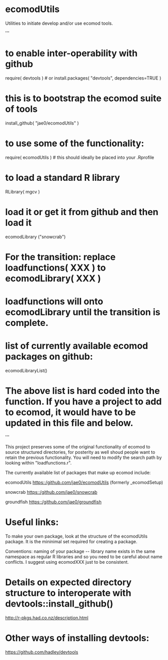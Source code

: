# ecomodUtils

Utilities to initiate develop and/or use ecomod tools.

'''
# to enable inter-operability with github
require( devtools ) # or install.packages( "devtools", dependencies=TRUE )

# this is to bootstrap the ecomod suite of tools
install_github( "jae0/ecomodUtils" ) 

# to use some of the functionality:
require( ecomodUtils ) # this should ideally be placed into your .Rprofile

# to load a standard R library
RLibrary( mgcv )  

# load it or get it from github and then load it 
ecomodLibrary ("snowcrab")   

# For the transition: replace loadfunctions( XXX ) to ecomodLibrary( XXX ) 
# loadfunctions will onto ecomodLibrary until the transition is complete.

# list of currently available ecomod packages on github:
ecomodLibraryList()

# The above list is hard coded into the function. If you have a project to add to ecomod, it would have to be updated in this file and below.
'''

This project preserves some of the original functionality of ecomod to source structured directories, for posterity as well shoud people want to retain the previous functionality. You will need to modify the search path by looking within "loadfunctions.r". 


The currently available list of packages that make up ecomod include:

ecomodUtils <https::/github.com/jae0/ecomodUtils> (formerly _ecomodSetup) 

snowcrab <https::/github.com/jae0/snowcrab>

groundfish <https::/github.com/jae0/groundfish> 


# Useful links:

To make your own package, look at the structure of the ecomodUtils package. It is the mininimal set required for creating a package.

Conventions: naming of your package -- library name exists in the same namespace as regular R libraries and so you need to be careful about name conflicts. I suggest using ecomodXXX just to be consistent. 

# Details on expected directory structure to interoperate with devtools::install_github() 

  http://r-pkgs.had.co.nz/description.html 

# Other ways of installing devtools:

  https://github.com/hadley/devtools




